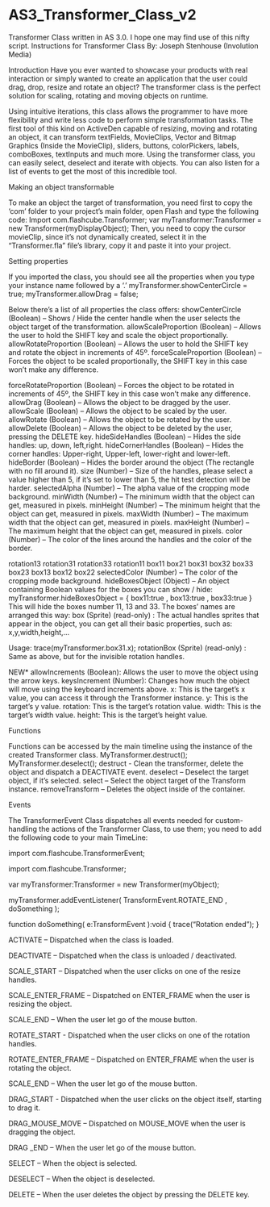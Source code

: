 # AS3_Transformer_Class_v2
Transformer Class written in AS 3.0. I hope one may find use of this nifty script.
Instructions for Transformer Class
By: Joseph Stenhouse (Involution Media)

Introduction
Have you ever wanted to showcase your products with real interaction or
simply wanted to create an application that the user could drag, drop,
resize and rotate an object?
The transformer class is the perfect solution for scaling, rotating and
moving objects on runtime.

Using intuitive iterations, this class allows the programmer to have more
flexibility and write less code to perform simple transformation tasks.
The first tool of this kind on ActiveDen capable of resizing, moving and
rotating an object, it can transform textFields, MovieClips, Vector and
Bitmap Graphics (Inside the MovieClip), sliders, buttons, colorPickers,
labels, comboBoxes, textInputs and much more.
Using the transformer class, you can easily select, deselect and iterate
with objects. You can also listen for a list of events to get the most of this
incredible tool.

Making an object transformable

To make an object the target of transformation, you need first to copy the
‘com’ folder to your project’s main folder, open Flash and type the
following code:
Import com.flashcube.Transformer;
var myTransformer:Transformer = new Transformer(myDisplayObject);
Then, you need to copy the cursor movieClip, since it’s not dynamically
created, select it in the “Transformer.fla” file’s library, copy it and paste it
into your project.

Setting properties

If you imported the class, you should see all the properties when you type
your instance name followed by a ‘.’
myTransformer.showCenterCircle = true;
myTransformer.allowDrag = false;

Below there’s a list of all properties the class offers:
showCenterCircle (Boolean) – Shows / Hide the center handle when the
user selects the object target of the transformation.
allowScaleProportion (Boolean) – Allows the user to hold the SHIFT key
and scale the object proportionally.
allowRotateProportion (Boolean) – Allows the user to hold the SHIFT
key and rotate the object in increments of 45º.
forceScaleProportion (Boolean) – Forces the object to be scaled
proportionally, the SHIFT key in this case won’t make any difference.

forceRotateProportion (Boolean) – Forces the object to be rotated in
increments of 45º, the SHIFT key in this case won’t make any difference.
allowDrag (Boolean) – Allows the object to be dragged by the user.
allowScale (Boolean) – Allows the object to be scaled by the user.
allowRotate (Boolean) – Allows the object to be rotated by the user.
allowDelete (Boolean) – Allows the object to be deleted by the user,
pressing the DELETE key.
hideSideHandles (Boolean) – Hides the side handles: up, down, left,right.
hideCornerHandles (Boolean) – Hides the corner handles: Upper-right,
Upper-left, lower-right and lower-left.
hideBorder (Boolean) – Hides the border around the object (The
rectangle with no fill around it).
size (Number) – Size of the handles, please select a value higher than 5, if
it’s set to lower than 5, the hit test detection will be harder.
selectedAlpha (Number) – The alpha value of the cropping mode
background.
minWidth (Number) – The minimum width that the object can get,
measured in pixels.
minHeight (Number) – The minimum height that the object can get,
measured in pixels.
maxWidth (Number) – The maximum width that the object can get,
measured in pixels.
maxHeight (Number) – The maximum height that the object can get,
measured in pixels.
color (Number) – The color of the lines around the handles and the color
of the border.

rotation13
rotation31
rotation33
rotation11
box11
box21
box31
box32
box33
box23
box13
box12
box22
selectedColor (Number) – The color of the cropping mode background.
hideBoxesObject (Object) – An object containing Boolean values for the
boxes you can show / hide:
myTransformer.hideBoxesObject = { box11:true , box13:true , box33:true }
This will hide the boxes number 11, 13 and 33.
The boxes’ names are arranged this way:
box (Sprite) (read-only) : The actual handles sprites that appear in the
object, you can get all their basic properties, such as: x,y,width,height,…

Usage:
trace(myTransformer.box31.x);
rotationBox (Sprite) (read-only) : Same as above, but for the invisible
rotation handles.

NEW*
allowIncrements (Boolean): Allows the user to move the object using
the arrow keys.
keysIncrement (Number): Changes how much the object will move
using the keyboard increments above.
x: This is the target’s x value, you can access it through the Transformer
instance.
y: This is the target’s y value.
rotation: This is the target’s rotation value.
width: This is the target’s width value.
height: This is the target’s height value.

Functions

Functions can be accessed by the main timeline using the instance of the
created Transformer class.
MyTransformer.destruct();
MyTransformer.deselect();
destruct - Clean the transformer, delete the object and dispatch a
DEACTIVATE event.
deselect – Deselect the target object, if it’s selected.
select – Select the object target of the Transform instance.
removeTransform – Deletes the object inside of the container.

Events

The TransformerEvent Class dispatches all events needed for custom-
handling the actions of the Transformer Class, to use them; you need to
add the following code to your main TimeLine:

import com.flashcube.TransformerEvent;

import com.flashcube.Transformer;

var myTransformer:Transformer = new Transformer(myObject);

myTransformer.addEventListener( TransformEvent.ROTATE_END , doSomething );

function doSomething( e:TransformEvent ):void
{ trace(“Rotation ended”); }

ACTIVATE – Dispatched when the class is loaded.

DEACTIVATE – Dispatched when the class is unloaded / deactivated.

SCALE_START – Dispatched when the user clicks on one of the resize
handles.

SCALE_ENTER_FRAME – Dispatched on ENTER_FRAME when the user is
resizing the object.

SCALE_END – When the user let go of the mouse button.

ROTATE_START - Dispatched when the user clicks on one of the rotation
handles.

ROTATE_ENTER_FRAME – Dispatched on ENTER_FRAME when the user is
rotating the object.

SCALE_END – When the user let go of the mouse button.

DRAG_START - Dispatched when the user clicks on the object itself,
starting to drag it.

DRAG_MOUSE_MOVE – Dispatched on MOUSE_MOVE when the user is
dragging the object.

DRAG _END – When the user let go of the mouse button.

SELECT – When the object is selected.

DESELECT – When the object is deselected.

DELETE – When the user deletes the object by pressing the DELETE key.
